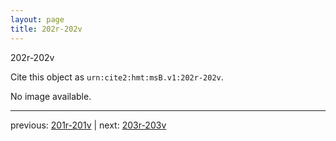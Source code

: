 ```yaml
---
layout: page
title: 202r-202v
---
```


202r-202v

Cite this object as `urn:cite2:hmt:msB.v1:202r-202v`.

No image available. 



---

previous: [201r-201v](../201r-201v/) | next: [203r-203v](../203r-203v/)